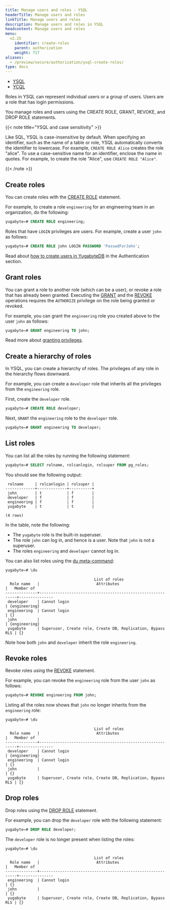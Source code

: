 ```yaml
---
title: Manage users and roles - YSQL
headerTitle: Manage users and roles
linkTitle: Manage users and roles
description: Manage users and roles in YSQL
headcontent: Manage users and roles
menu:
  v2.25
    identifier: create-roles
    parent: authorization
    weight: 717
aliases:
  - /preview/secure/authorization/ysql-create-roles/
type: docs
---
```


<ul class="nav nav-tabs-alt nav-tabs-yb">

  <li >
    <a href="../create-roles/" class="nav-link active">
      <i class="icon-postgres" aria-hidden="true"></i>
      YSQL
    </a>
  </li>

  <li >
    <a href="../create-roles-ycql/" class="nav-link">
      <i class="icon-cassandra" aria-hidden="true"></i>
      YCQL
    </a>
  </li>

</ul>

Roles in YSQL can represent individual users or a group of users. Users are a role that has login permissions.

You manage roles and users using the CREATE ROLE, GRANT, REVOKE, and DROP ROLE statements.

{{< note title="YSQL and case sensitivity" >}}

Like SQL, YSQL is case-insensitive by default. When specifying an identifier, such as the name of a table or role, YSQL automatically converts the identifier to lowercase. For example, `CREATE ROLE Alice` creates the role "alice". To use a case-sensitive name for an identifier, enclose the name in quotes. For example, to create the role "Alice", use `CREATE ROLE "Alice"`.

{{< /note >}}

## Create roles

You can create roles with the [CREATE ROLE](../../../api/ysql/the-sql-language/statements/dcl_create_role/) statement.

For example, to create a role `engineering` for an engineering team in an organization, do the following:

```sql
yugabyte=# CREATE ROLE engineering;
```

Roles that have `LOGIN` privileges are users. For example, create a user `john` as follows:

```sql
yugabyte=# CREATE ROLE john LOGIN PASSWORD 'PasswdForJohn';
```

Read about [how to create users in YugabyteDB](../../enable-authentication/authentication-ysql/) in the Authentication section.

## Grant roles

You can grant a role to another role (which can be a user), or revoke a role that has already been granted. Executing the [GRANT](../../../api/ysql/the-sql-language/statements/dcl_grant/) and the [REVOKE](../../../api/ysql/the-sql-language/statements/dcl_revoke/) operations requires the `AUTHORIZE` privilege on the role being granted or revoked.

For example, you can grant the `engineering` role you created above to the user `john` as follows:

```sql
yugabyte=# GRANT engineering TO john;
```

Read more about [granting privileges](../ysql-grant-permissions/).

## Create a hierarchy of roles

In YSQL, you can create a hierarchy of roles. The privileges of any role in the hierarchy flows downward.

For example, you can create a `developer` role that inherits all the privileges from the `engineering` role.

First, create the `developer` role.

```sql
yugabyte=# CREATE ROLE developer;
```

Next, `GRANT` the `engineering` role to the `developer` role.

```sql
yugabyte=# GRANT engineering TO developer;
```

## List roles

You can list all the roles by running the following statement:

```sql
yugabyte=# SELECT rolname, rolcanlogin, rolsuper FROM pg_roles;
```

You should see the following output:

```output
 rolname     | rolcanlogin | rolsuper |
-------------+-------------+----------+
 john        | t           | f        |
 developer   | f           | f        |
 engineering | f           | f        |
 yugabyte    | t           | t        |

(4 rows)
```

In the table, note the following:

* The `yugabyte` role is the built-in superuser.
* The role `john` can log in, and hence is a user. Note that `john` is not a superuser.
* The roles `engineering` and `developer` cannot log in.

You can also list roles using the [du meta-command](../../../api/ysqlsh-meta-commands/#du-s-pattern):

```sql
yugabyte=# \du
```

```output
                                       List of roles
  Role name   |                         Attributes                         |   Member of
--------------+------------------------------------------------------------+---------------
 developer    | Cannot login                                               | {engineering}
 engineering  | Cannot login                                               | {}
 john         |                                                            | {engineering}
 yugabyte     | Superuser, Create role, Create DB, Replication, Bypass RLS | {}
```

Note how both `john` and `developer` inherit the role `engineering`.

## Revoke roles

Revoke roles using the [REVOKE](../../../api/ysql/the-sql-language/statements/dcl_revoke/) statement.

For example, you can revoke the `engineering` role from the user `john` as follows:

```sql
yugabyte=# REVOKE engineering FROM john;
```

Listing all the roles now shows that `john` no longer inherits from the `engineering` role:

```sql
yugabyte=# \du
```

```output
                                       List of roles
  Role name   |                         Attributes                         |   Member of
--------------+------------------------------------------------------------+---------------
 developer    | Cannot login                                               | {engineering}
 engineering  | Cannot login                                               | {}
 john         |                                                            | {}
 yugabyte     | Superuser, Create role, Create DB, Replication, Bypass RLS | {}
```

## Drop roles

Drop roles using the [DROP ROLE](../../../api/ysql/the-sql-language/statements/dcl_drop_role/) statement.

For example, you can drop the `developer` role with the following statement:

```sql
yugabyte=# DROP ROLE developer;
```

The `developer` role is no longer present when listing the roles:

```sql
yugabyte=# \du
```

```output
                                       List of roles
  Role name   |                         Attributes                         |   Member of
--------------+------------------------------------------------------------+---------------
 engineering  | Cannot login                                               | {}
 john         |                                                            | {}
 yugabyte     | Superuser, Create role, Create DB, Replication, Bypass RLS | {}
```

